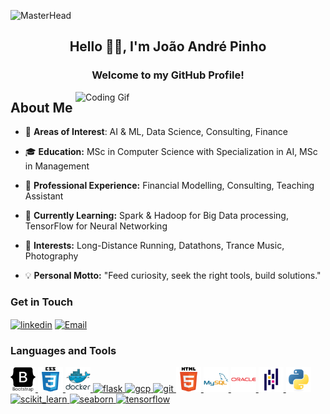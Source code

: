 ![MasterHead](https://user-images.githubusercontent.com/114337279/235454537-d82843e4-3a0a-4f95-8849-1ce1bc4f4635.jpg)
<h2 align="center">Hello ✋🏼, I'm João André Pinho</h1>
<h3 align="center">Welcome to my GitHub Profile!</h3>
<img align="right" alt="Coding Gif" width="400" src="https://media.giphy.com/media/v1.Y2lkPTc5MGI3NjExYjRlZTEwYjA0NDZlZjRiZTMzZjliYzllNDE5ZGMzMjFiNDJkNDE5MyZlcD12MV9pbnRlcm5hbF9naWZzX2dpZklkJmN0PWc/eljCVpMrhepUSgZaVP/giphy-downsized-large.gif">
 
## About Me
- 🧪 **Areas of Interest**: AI & ML, Data Science, Consulting, Finance

- 🎓 **Education:** MSc in Computer Science with Specialization in AI, MSc in Management

- 💼 **Professional Experience:** Financial Modelling, Consulting, Teaching Assistant

- 🧠 **Currently Learning:** Spark & Hadoop for Big Data processing, TensorFlow for Neural Networking

- 🗻 **Interests:** Long-Distance Running, Datathons, Trance Music, Photography

- 💡 **Personal Motto:** "Feed curiosity, seek the right tools, build solutions."

<h3 align="left">Get in Touch</h3>
<p align="left">
<a href="https://linkedin.com/in/joaoapinho" target="blank"><img align="center" src="https://user-images.githubusercontent.com/114337279/235481139-72ec890b-6b3b-4de6-8762-3b450db376b0.png" alt="linkedin" height="40" width="40" /></a>
<a href="mailto:joaoapinho@outlook.com?subject=Hello%20from%20your%20GitHub%20profile" target="_blank"><img align="center" src="https://user-images.githubusercontent.com/114337279/235480895-c422fd42-e1ae-45f9-8dbd-d44b09f6068a.png" alt="Email" height="40" width="40" /></a>

<h3 align="left">Languages and Tools</h3>
<p align="left"> <a href="https://getbootstrap.com" target="_blank" rel="noreferrer"> <img src="https://raw.githubusercontent.com/devicons/devicon/master/icons/bootstrap/bootstrap-plain-wordmark.svg" alt="bootstrap" width="40" height="40"/> </a> <a href="https://www.w3schools.com/css/" target="_blank" rel="noreferrer"> <img src="https://raw.githubusercontent.com/devicons/devicon/master/icons/css3/css3-original-wordmark.svg" alt="css3" width="40" height="40"/> </a> <a href="https://www.docker.com/" target="_blank" rel="noreferrer"> <img src="https://raw.githubusercontent.com/devicons/devicon/master/icons/docker/docker-original-wordmark.svg" alt="docker" width="40" height="40"/> </a> <a href="https://flask.palletsprojects.com/" target="_blank" rel="noreferrer"> <img src="https://www.vectorlogo.zone/logos/pocoo_flask/pocoo_flask-icon.svg" alt="flask" width="40" height="40"/> </a> <a href="https://cloud.google.com" target="_blank" rel="noreferrer"> <img src="https://www.vectorlogo.zone/logos/google_cloud/google_cloud-icon.svg" alt="gcp" width="40" height="40"/> </a> <a href="https://git-scm.com/" target="_blank" rel="noreferrer"> <img src="https://www.vectorlogo.zone/logos/git-scm/git-scm-icon.svg" alt="git" width="40" height="40"/> </a> <a href="https://www.w3.org/html/" target="_blank" rel="noreferrer"> <img src="https://raw.githubusercontent.com/devicons/devicon/master/icons/html5/html5-original-wordmark.svg" alt="html5" width="40" height="40"/> </a> <a href="https://www.mysql.com/" target="_blank" rel="noreferrer"> <img src="https://raw.githubusercontent.com/devicons/devicon/master/icons/mysql/mysql-original-wordmark.svg" alt="mysql" width="40" height="40"/> </a> <a href="https://www.oracle.com/" target="_blank" rel="noreferrer"> <img src="https://raw.githubusercontent.com/devicons/devicon/master/icons/oracle/oracle-original.svg" alt="oracle" width="40" height="40"/> </a> <a href="https://pandas.pydata.org/" target="_blank" rel="noreferrer"> <img src="https://raw.githubusercontent.com/devicons/devicon/2ae2a900d2f041da66e950e4d48052658d850630/icons/pandas/pandas-original.svg" alt="pandas" width="40" height="40"/> </a> <a href="https://www.python.org" target="_blank" rel="noreferrer"> <img src="https://raw.githubusercontent.com/devicons/devicon/master/icons/python/python-original.svg" alt="python" width="40" height="40"/> </a> <a href="https://scikit-learn.org/" target="_blank" rel="noreferrer"> <img src="https://upload.wikimedia.org/wikipedia/commons/0/05/Scikit_learn_logo_small.svg" alt="scikit_learn" width="40" height="40"/> </a> <a href="https://seaborn.pydata.org/" target="_blank" rel="noreferrer"> <img src="https://seaborn.pydata.org/_images/logo-mark-lightbg.svg" alt="seaborn" width="40" height="40"/> </a> <a href="https://www.tensorflow.org" target="_blank" rel="noreferrer"> <img src="https://www.vectorlogo.zone/logos/tensorflow/tensorflow-icon.svg" alt="tensorflow" width="40" height="40"/> </a> </p>
